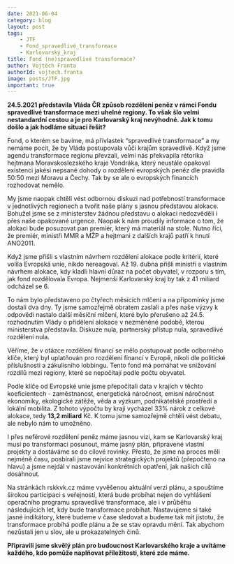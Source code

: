 ```yaml
---
date: 2021-06-04
category: blog
layout: post
tags:
    - JTF
    - Fond_spravedlivé_transformace
    - Karlovarský_kraj
title: Fond (ne)spravedlivé transformace?
author: Vojtěch Franta
authorId: vojtech.franta
image: posts/JTF.jpg
important: true
---
```

**24.5.2021 představila Vláda ČR způsob rozdělení peněz v rámci Fondu spravedlivé transformace mezi uhelné regiony. To však šlo velmi nestandardní cestou a je pro Karlovarský kraj nevýhodné. Jak k tomu došlo a jak hodláme situaci řešit?**

Fond, o kterém se bavíme, má přívlastek “spravedlivé transformace” a my nemáme pocit, že by Vláda postupovala vůči krajům spravedlivě. Když jsme agendu transformace regionu převzali, velmi nás překvapila rétorika hejtmana Moravskoslezského kraje Vondráka, který neustále opakoval existenci jakési nepsané dohody o rozdělení evropských peněz dle pravidla 50:50 mezi Moravu a Čechy. Tak by se ale o evropských financích rozhodovat nemělo.

My jsme naopak chtěli vést odbornou diskuzi nad potřebností transformace v jednotlivých regionech a tvořit naše plány s jasnou představou alokace. Bohužel jsme se z ministerstev žádnou představu o alokaci nedozvěděli i přes naše opakované urgence. Naopak k nám proudily informace o tom, že alokaci bude posuzovat pan premiér, který má materiál na stole. Nutno říci, že premiér, ministři MMR a MŽP a hejtmani z dalších krajů patří k hnutí ANO2011.  

Když jsme přišli s vlastním návrhem rozdělení alokace podle kritérií, které volila Evropská unie, nikdo nereagoval. Až 19. dubna přišli ministři s vlastním návrhem alokace, kdy kladli hlavní důraz na počet obyvatel, v rozporu s tím, jak fond rozdělovala Evropa. Nejmenší Karlovarský kraj by tak z 41 miliard odcházel se 6. 

To nám bylo představeno po čtyřech měsících mlčení a na připomínky jsme dostali dva dny. Ty jsme samozřejmě obratem zaslali a přes naše výzvy k odpovědi nastalo další měsíční mlčení, které bylo přerušeno až 24.5. rozhodnutím Vlády o přidělení alokace v nezměněné podobě, kterou ministerstva představila. Diskuze nula, partnerský přístup nula, spravedlivé rozdělení nula.  

Věříme, že v otázce rozdělení financí se mělo postupovat podle odborného klíče, který byl uplatňován pro rozdělení financí v Evropě, nikoli dle politické příslušnosti a zákulisního lobbingu. Tento fond má pomáhat ve snižování rozdílů mezi regiony, které se nepočítají podle počtu obyvatel.  

Podle klíče od Evropské unie jsme přepočítali data v krajích v těchto koeficientech - zaměstnanost, energetická náročnost, emisní náročnost ekonomiky, ekologické zátěže, věda a výzkum, podnikatelské prostředí a lokální mobilita. Z tohoto výpočtu by kraji vycházel 33% nárok z celkové alokace, tedy **13,2 miliard** Kč. K tomu jsme samozřejmě chtěli vést debatu, ale nebylo nám to umožněno.  

I přes neférové rozdělení peněz máme jasnou vizi, kam se Karlovarský kraj musí po transformaci posunout, máme jasný plán, připravené vlastní projekty a dostáváme se do cílové rovinky. Přesto, že jsme na proces měli nejméně času, posbírali jsme nejvíce strategických projektů (přepočteno na hlavu) a jsme nejdál v nastavování konkrétních opatření, jak našich cílů dosáhnout.

Na stránkách rskkvk.cz máme vyvěšenou aktuální verzi plánu, a spouštíme širokou participaci s veřejností, která bude probíhat nejen do vyhlášení operačního programu spravedlivé transformace, ale i v průběhu následujících let, kdy bude transformace probíhat. Nastavujeme si také jasné indikátory, které budeme v čase sledovat a budeme tak mít jistotu, že transformace probíhá podle plánu a že se stav opravdu mění. Tak abychom nezůstali jen u slov, ale u prokazatelných činů.

**Připravili jsme skvělý plán pro budoucnost Karlovarského kraje a uvítáme každého, kdo pomůže naplňovat příležitosti, které zde máme.**
